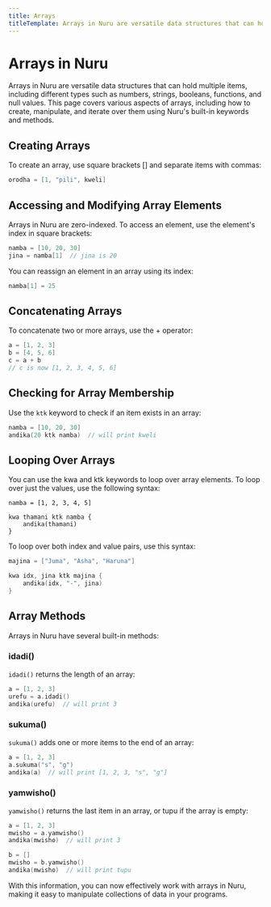 ```yaml
---
title: Arrays
titleTemplate: Arrays in Nuru are versatile data structures that can hold multiple items
---
```


# Arrays in Nuru

Arrays in Nuru are versatile data structures that can hold multiple items, including different types such as numbers, strings, booleans, functions, and null values. This page covers various aspects of arrays, including how to create, manipulate, and iterate over them using Nuru's built-in keywords and methods.

## Creating Arrays

To create an array, use square brackets [] and separate items with commas:

```go
orodha = [1, "pili", kweli]
```

## Accessing and Modifying Array Elements

Arrays in Nuru are zero-indexed. To access an element, use the element's index in square brackets:

```go
namba = [10, 20, 30]
jina = namba[1]  // jina is 20
```

You can reassign an element in an array using its index:

```go
namba[1] = 25
```

## Concatenating Arrays

To concatenate two or more arrays, use the + operator:

```go
a = [1, 2, 3]
b = [4, 5, 6]
c = a + b
// c is now [1, 2, 3, 4, 5, 6]
```

## Checking for Array Membership

Use the `ktk` keyword to check if an item exists in an array:

```go
namba = [10, 20, 30]
andika(20 ktk namba)  // will print kweli
```

## Looping Over Arrays

You can use the kwa and ktk keywords to loop over array elements. To loop over just the values, use the following syntax:

```
namba = [1, 2, 3, 4, 5]

kwa thamani ktk namba {
    andika(thamani)
}
```

To loop over both index and value pairs, use this syntax:

```go
majina = ["Juma", "Asha", "Haruna"]

kwa idx, jina ktk majina {
    andika(idx, "-", jina)
}
```

## Array Methods

Arrays in Nuru have several built-in methods:

### idadi()

`idadi()` returns the length of an array:

```go
a = [1, 2, 3]
urefu = a.idadi()
andika(urefu)  // will print 3
```

### sukuma()

`sukuma()` adds one or more items to the end of an array:

```go
a = [1, 2, 3]
a.sukuma("s", "g")
andika(a)  // will print [1, 2, 3, "s", "g"]
```

### yamwisho()

`yamwisho()` returns the last item in an array, or tupu if the array is empty:

```go
a = [1, 2, 3]
mwisho = a.yamwisho()
andika(mwisho)  // will print 3

b = []
mwisho = b.yamwisho()
andika(mwisho)  // will print tupu
```

With this information, you can now effectively work with arrays in Nuru, making it easy to manipulate collections of data in your programs.
